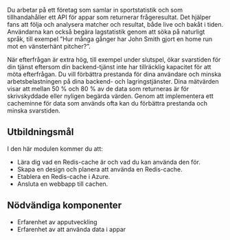 Du arbetar på ett företag som samlar in sportstatistik och som tillhandahåller ett API för appar som returnerar frågeresultat. Det hjälper fans att följa och analysera matcher och resultat, både live och bakåt i tiden. Användarna kan också begära lagstatistik genom att söka på naturligt språk, till exempel ”Hur många gånger har John Smith gjort en home run mot en vänsterhänt pitcher?”.

När efterfrågan är extra hög, till exempel under slutspel, ökar svarstiden för din tjänst eftersom din backend-tjänst inte har tillräcklig kapacitet för att möta efterfrågan. Du vill förbättra prestanda för dina användare och minska arbetsbelastningen på dina backend- och lagringstjänster. Dina mätvärden visar att mellan 50 % och 80 % av de data som returneras är för skrivskyddade eller nyligen begärda värden. Genom att implementera ett cacheminne för data som används ofta kan du förbättra prestanda och minska svarstiden.

## <a name="learning-objectives"></a>Utbildningsmål

I den här modulen kommer du att:

- Lära dig vad en Redis-cache är och vad du kan använda den för.
- Skapa en design och planera att använda en Redis-cache.
- Etablera en Redis-cache i Azure.
- Ansluta en webbapp till cachen.

## <a name="prerequisites"></a>Nödvändiga komponenter

- Erfarenhet av apputveckling
- Erfarenhet av att använda data i appar
